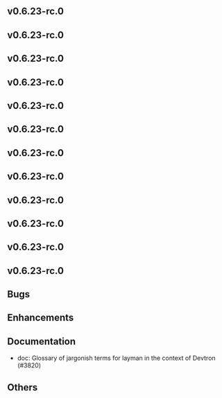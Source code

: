 ## v0.6.23-rc.0



## v0.6.23-rc.0



## v0.6.23-rc.0



## v0.6.23-rc.0



## v0.6.23-rc.0



## v0.6.23-rc.0



## v0.6.23-rc.0



## v0.6.23-rc.0



## v0.6.23-rc.0



## v0.6.23-rc.0



## v0.6.23-rc.0



## v0.6.23-rc.0

## Bugs
## Enhancements
## Documentation
- doc: Glossary of jargonish terms for layman in the context of Devtron (#3820)
## Others


